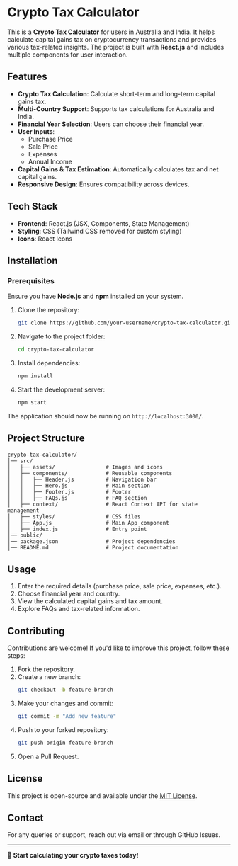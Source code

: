 # Crypto Tax Calculator

This is a **Crypto Tax Calculator** for users in Australia and India. It helps calculate capital gains tax on cryptocurrency transactions and provides various tax-related insights. The project is built with **React.js** and includes multiple components for user interaction.

## Features

- **Crypto Tax Calculation**: Calculate short-term and long-term capital gains tax.
- **Multi-Country Support**: Supports tax calculations for Australia and India.
- **Financial Year Selection**: Users can choose their financial year.
- **User Inputs**:
  - Purchase Price
  - Sale Price
  - Expenses
  - Annual Income
- **Capital Gains & Tax Estimation**: Automatically calculates tax and net capital gains.
- **Responsive Design**: Ensures compatibility across devices.

## Tech Stack

- **Frontend**: React.js (JSX, Components, State Management)
- **Styling**: CSS (Tailwind CSS removed for custom styling)
- **Icons**: React Icons

## Installation

### Prerequisites
Ensure you have **Node.js** and **npm** installed on your system.

1. Clone the repository:
   ```sh
   git clone https://github.com/your-username/crypto-tax-calculator.git
   ```
2. Navigate to the project folder:
   ```sh
   cd crypto-tax-calculator
   ```
3. Install dependencies:
   ```sh
   npm install
   ```
4. Start the development server:
   ```sh
   npm start
   ```

The application should now be running on `http://localhost:3000/`.

## Project Structure
```
crypto-tax-calculator/
│── src/
│   ├── assets/                # Images and icons
│   ├── components/            # Reusable components
│   │   ├── Header.js          # Navigation bar
│   │   ├── Hero.js            # Main section
│   │   ├── Footer.js          # Footer
│   │   ├── FAQs.js            # FAQ section
│   ├── context/               # React Context API for state management
│   ├── styles/                # CSS files
│   ├── App.js                 # Main App component
│   ├── index.js               # Entry point
│── public/
│── package.json               # Project dependencies
│── README.md                  # Project documentation
```

## Usage

1. Enter the required details (purchase price, sale price, expenses, etc.).
2. Choose financial year and country.
3. View the calculated capital gains and tax amount.
4. Explore FAQs and tax-related information.

## Contributing

Contributions are welcome! If you'd like to improve this project, follow these steps:

1. Fork the repository.
2. Create a new branch:
   ```sh
   git checkout -b feature-branch
   ```
3. Make your changes and commit:
   ```sh
   git commit -m "Add new feature"
   ```
4. Push to your forked repository:
   ```sh
   git push origin feature-branch
   ```
5. Open a Pull Request.

## License

This project is open-source and available under the [MIT License](LICENSE).

## Contact

For any queries or support, reach out via email or through GitHub Issues.

---

🚀 **Start calculating your crypto taxes today!**
